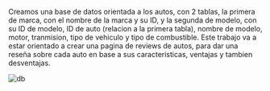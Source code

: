 Creamos una base de datos orientada a los autos, con 2 tablas, la primera de marca, 
con el nombre de la marca y su ID, y la segunda de modelo, con su ID de modelo, ID de
auto (relacion a la primera tabla), nombre de modelo, motor, tranmision, tipo de 
vehiculo y tipo de combustible.
Este trabajo va a estar orientado a crear una pagina de reviews de autos, para dar 
una reseña sobre cada auto en base a sus caracteristicas, ventajas y tambien
desventajas.



![db](https://github.com/user-attachments/assets/a91c04b9-04b5-4d68-93f6-0bba7e9b2f7d)
